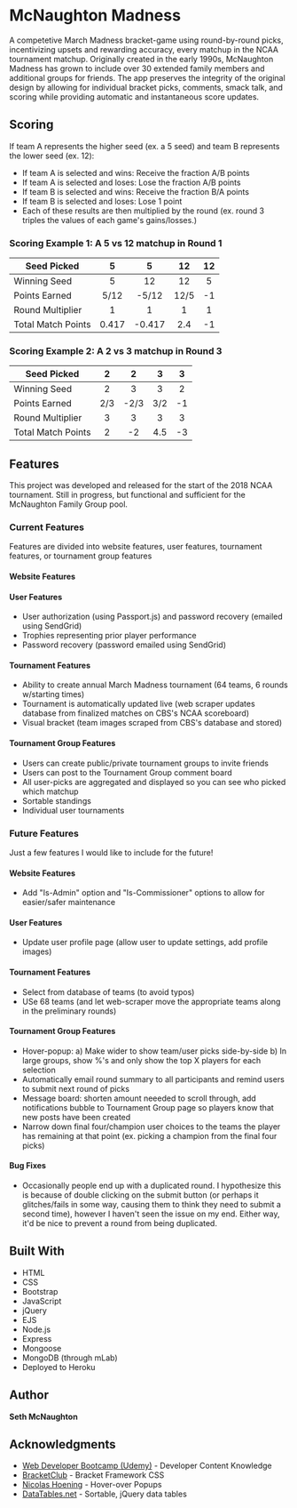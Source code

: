 # McNaughton Madness
A competetive March Madness bracket-game using round-by-round picks, incentivizing upsets and rewarding accuracy, every matchup in the NCAA tournament matchup. Originally created in the early 1990s, McNaughton Madness has grown to include over 30 extended family members and additional groups for friends. The app preserves the integrity of the original design by allowing for individual bracket picks, comments, smack talk, and scoring while providing automatic and instantaneous score updates.


## Scoring
If team A represents the higher seed (ex. a 5 seed) and team B represents the lower seed (ex. 12):
* If team A is selected and wins: Receive the fraction A/B points
* If team A is selected and loses: Lose the fraction A/B points
* If team B is selected and wins: Receive the fraction B/A points
* If team B is selected and loses: Lose 1 point
* Each of these results are then multiplied by the round (ex. round 3 triples the values of each game's gains/losses.)

### Scoring Example 1: A 5 vs 12 matchup in Round 1
|Seed Picked|5|5|12|12|
|------------------|:---:|:----:|:---:|:---:|
|Winning Seed|5|12|12|5|
|Points Earned|5/12|-5/12|12/5|-1|
|Round Multiplier|1|1|1|1|
|Total Match Points|0.417|-0.417|2.4|-1|

### Scoring Example 2: A 2 vs 3 matchup in Round 3
|Seed Picked|2|2|3|3|
|------------------|:---:|:----:|:---:|:---:|
|Winning Seed|2|3|3|2|
|Points Earned|2/3|-2/3|3/2|-1|
|Round Multiplier|3|3|3|3|
|Total Match Points|2|-2|4.5|-3|

## Features

This project was developed and released for the start of the 2018 NCAA tournament. Still in progress, but functional and sufficient for the McNaughton Family Group pool.

### Current Features
Features are divided into website features, user features, tournament features, or tournament group features 

#### Website Features

#### User Features
* User authorization (using Passport.js) and password recovery (emailed using SendGrid)
* Trophies representing prior player performance
* Password recovery (password emailed using SendGrid)

#### Tournament Features
* Ability to create annual March Madness tournament (64 teams, 6 rounds w/starting times)
* Tournament is automatically updated live (web scraper updates database from finalized matches on CBS's NCAA scoreboard)
* Visual bracket (team images scraped from CBS's database and stored)

#### Tournament Group Features
* Users can create public/private tournament groups to invite friends
* Users can post to the Tournament Group comment board
* All user-picks are aggregated and displayed so you can see who picked which matchup
* Sortable standings
* Individual user tournaments


### Future Features
Just a few features I would like to include for the future!
#### Website Features
* Add "Is-Admin" option and "Is-Commissioner" options to allow for easier/safer maintenance

#### User Features
* Update user profile page (allow user to update settings, add profile images)

#### Tournament Features
* Select from database of teams (to avoid typos)
* USe 68 teams (and let web-scraper move the appropriate teams along in the preliminary rounds)

#### Tournament Group Features
* Hover-popup: a) Make wider to show team/user picks side-by-side b) In large groups, show %'s and only show the top X players for each selection
* Automatically email round summary to all participants and remind users to submit next round of picks
* Message board: shorten amount neeeded to scroll through, add notifications bubble to Tournament Group page so players know that new posts have been created
* Narrow down final four/champion user choices to the teams the player has remaining at that point (ex. picking a champion from the final four picks)

#### Bug Fixes
- Occasionally people end up with a duplicated round. I hypothesize this is because of double clicking on the submit button (or perhaps it glitches/fails in some way, causing them to think they need to submit a second time), however I haven't seen the issue on my end. Either way, it'd be nice to prevent a round from being duplicated.

## Built With
* HTML
* CSS
* Bootstrap
* JavaScript
* jQuery
* EJS
* Node.js
* Express
* Mongoose
* MongoDB (through mLab)
* Deployed to Heroku

## Author
**Seth McNaughton**


## Acknowledgments
* [Web Developer Bootcamp (Udemy)](https://www.udemy.com/the-web-developer-bootcamp/learn/v4/overview) - Developer Content Knowledge
* [BracketClub](https://github.com/bracketclub/bracket.club) - Bracket Framework CSS
* [Nicolas Hoening](https://www.nicolashoening.de/?twocents&nr=8) - Hover-over Popups
* [DataTables.net](https://datatables.net/) - Sortable, jQuery data tables
